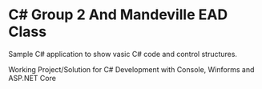# C# Group 2 And Mandeville EAD Class
Sample C# application to show vasic C# code and control structures. 

Working Project/Solution for C# Development with Console, Winforms and ASP.NET Core
